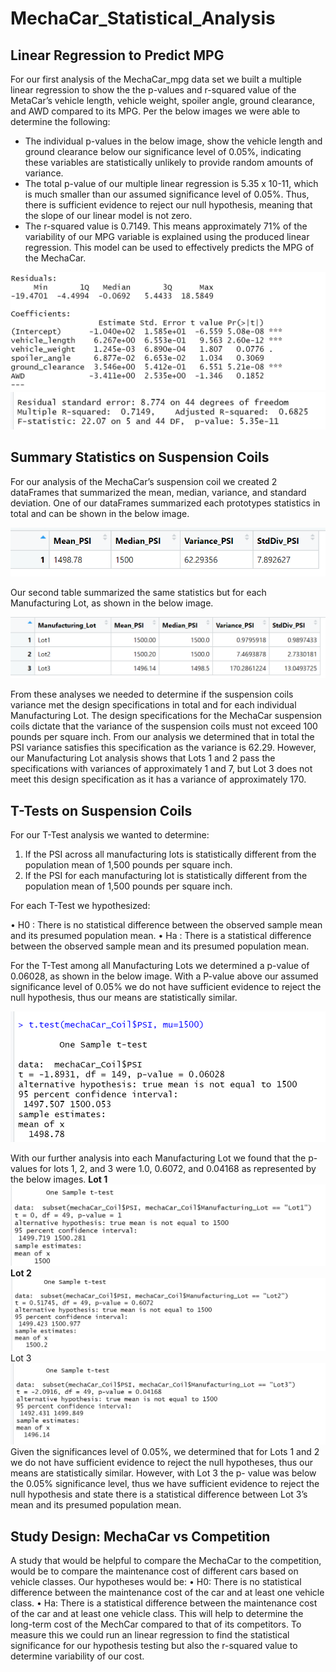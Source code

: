 # MechaCar_Statistical_Analysis

## Linear Regression to Predict MPG

For our first analysis of the MechaCar_mpg data set we built a multiple linear regression to show the the p-values and r-squared value of the MetaCar’s  vehicle length,  vehicle weight, spoiler angle, ground clearance, and AWD compared to its MPG. Per the below images we were able to determine the following:

  -	The individual p-values in the below image, show the vehicle length and ground clearance below our significance level of 0.05%, indicating these variables are statistically unlikely to provide random amounts of variance.
  -	The total p-value of our multiple linear regression is 5.35 x 10-11, which is much smaller than our assumed significance level of 0.05%. Thus, there is sufficient evidence to reject our null hypothesis, meaning that the slope of our linear model is not zero.
  -	The r-squared value is 0.7149. This means approximately 71% of the variability of our MPG variable is explained using the produced linear regression. This model can be used to effectively predicts the MPG of the MechaCar.

![ Fig 2]( https://github.com/lmacera/MechaCar_Statistical_Analysis/blob/main/Resources/Fig%202.PNG )
![ Fig 3]( https://github.com/lmacera/MechaCar_Statistical_Analysis/blob/main/Resources/Fig%203.PNG )

## Summary Statistics on Suspension Coils

For our analysis of the MechaCar’s suspension coil we created 2 dataFrames that summarized the mean, median, variance, and standard deviation. One of our dataFrames summarized each prototypes statistics in total and can be shown in the below image.

![ Fig 4](https://github.com/lmacera/MechaCar_Statistical_Analysis/blob/main/Resources/Fig%204.PNG )

Our second table summarized the same statistics but for each Manufacturing Lot, as shown in the below image.

![ Fig 5]( https://github.com/lmacera/MechaCar_Statistical_Analysis/blob/main/Resources/Fig%205.PNG )

From these analyses we needed to determine if the suspension coils variance met the design specifications in total and for each individual Manufacturing Lot. The design specifications for the MechaCar suspension coils dictate that the variance of the suspension coils must not exceed 100 pounds per square inch. From our analysis we determined that in total the PSI variance satisfies this specification as the variance is 62.29. However, our Manufacturing Lot analysis shows that Lots 1 and 2 pass the specifications with variances of approximately 1 and 7, but Lot 3 does not meet this design specification as it has a variance of approximately 170.

## T-Tests on Suspension Coils

For our T-Test analysis we wanted to determine:

1.	If the PSI across all manufacturing lots is statistically different from the population mean of 1,500 pounds per square inch.
2.	If the PSI for each manufacturing lot is statistically different from the population mean of 1,500 pounds per square inch.

For each T-Test we hypothesized:

•	H0 : There is no statistical difference between the observed sample mean and its presumed population mean.
•	Ha : There is a statistical difference between the observed sample mean and its presumed population mean.

For the T-Test among all Manufacturing Lots we determined a p-value of 0.06028, as shown in the below image. With a P-value above our assumed significance level of 0.05% we do not have sufficient evidence to reject the null hypothesis, thus our means are statistically similar.

![ Fig 6]( https://github.com/lmacera/MechaCar_Statistical_Analysis/blob/main/Resources/Fig%206.PNG )

With our further analysis into each Manufacturing Lot we found that the p-values for lots 1, 2, and 3 were 1.0, 0.6072, and 0.04168 as represented by the below images. 
**Lot 1**
![ Fig 7](https://github.com/lmacera/MechaCar_Statistical_Analysis/blob/main/Resources/Fig%207.PNG )
**Lot 2**
![ Fig 8]( https://github.com/lmacera/MechaCar_Statistical_Analysis/blob/main/Resources/Fig%208.PNG )
Lot 3
![ Fig 9]( https://github.com/lmacera/MechaCar_Statistical_Analysis/blob/main/Resources/Fig%209.PNG )
Given the significances level of 0.05%, we determined that for Lots 1 and 2 we do not have sufficient evidence to reject the null hypotheses, thus our means are statistically similar. However, with Lot 3 the p- value was below the 0.05% significance level, thus we have sufficient evidence to reject the null hypothesis and state there is a statistical difference between Lot 3’s mean and its presumed population mean.

## Study Design: MechaCar vs Competition

A study that would be helpful to compare the MechaCar to the competition, would be to compare the maintenance cost of different cars based on vehicle classes. Our hypotheses would be:
•	H0: There is no statistical difference between the maintenance cost of the car and at least one vehicle class.
•	Ha: There is a statistical difference between the maintenance cost of the car and at least one vehicle class.
This will help to determine the long-term cost of the MechCar compared to that of its competitors. To measure this we could run an linear regression to find the statistical significance for our hypothesis testing but also the r-squared value to determine variability of our cost.

